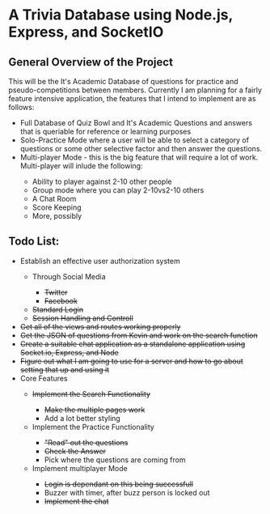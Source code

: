 # A Trivia Database using Node.js, Express, and SocketIO


## General Overview of the Project

This will be the It's Academic Database of questions for practice
and pseudo-competitions between members. Currently I am planning 
for a fairly feature intensive application, the features that I 
intend to implement are as follows:
  <ul>
    <li> Full Database of Quiz Bowl and It's Academic Questions and 
       answers that is queriable for reference or learning purposes
    </li>
    <li>
       Solo-Practice Mode where a user will be able to select a 
       category of questions or some other selective factor and then
           answer the questions.
      </li>
      <li> 
       Multi-player Mode - this is the big feature that will require a
         lot of work. Multi-player will inlude the following:
    </li>
    <ul>
      <li> Ability to player against 2-10 other people </li>
        <li> Group mode where you can play 2-10vs2-10 others </li>
        <li> A Chat Room </li>
        <li> Score Keeping </li>
        <li> More, possibly </li>
    </ul>
  </ul>

## Todo List:

<ul>
  <li> Establish an effective user authorization system </li>
    <ul>
      <li> Through Social Media </li>
        <ul>
          <li><del> Twitter </del></li>
          <li><del> Facebook </del></li>
        </ul>
      <li><del> Standard Login </del></li>
      <li><del> Session Handling and Controll </del></li>
    </ul>
    <li><del>Get all of the views and routes working properly </del></li> 
    <li><del>Get the JSON of questions from Kevin and work on the search function</del></li>
    <li><del> Create a suitable chat application as a standalone application using Socket.io, Express, and Node </del></li> 
    <li><del>Figure out what I am going to use for a server and how to go about setting that up and using it</del></li>
    <li>Core Features</li>
      <ul>
          <li><del> Implement the Search Functionality </del></li>
            <ul>
              <li><del> Make the multiple pages work </del></li>
              <li> Add a lot better styling </li>
            </ul>
          <li> Implement the Practice Functionality </li>
            <ul>
              <li><del> "Read" out the questions </del></li>
              <li><del> Check the Answer </del></li>
              <li> Pick where the questions are coming from </li>
            </ul>
          <li> Implement multiplayer Mode </li>
            <ul>
              <li><del> Login is dependant on this being successfull <del></li>
              <li> Buzzer with timer, after buzz person is locked out </li>
          <li><del> Implement the chat <del></li>
      </ul>
</ul>